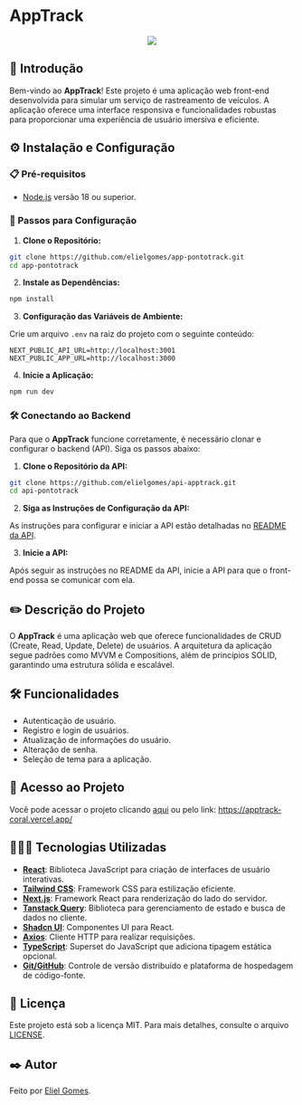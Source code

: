 # AppTrack

<p align='center'>
  <img src='https://github.com/elielgomes/app-pontotrack/assets/108281436/9c94463b-f7ef-45dc-a08b-b6be13260d7a'/>
</p>

## 📌 Introdução

Bem-vindo ao **AppTrack**! Este projeto é uma aplicação web front-end desenvolvida para simular um serviço de rastreamento de veículos. A aplicação oferece uma interface responsiva e funcionalidades robustas para proporcionar uma experiência de usuário imersiva e eficiente.

## ⚙️ Instalação e Configuração

### 📋 Pré-requisitos

- [Node.js](https://nodejs.org/) versão 18 ou superior.

### 🔧 Passos para Configuração

1. **Clone o Repositório:**

```bash
git clone https://github.com/elielgomes/app-pontotrack.git
cd app-pontotrack
```

2. **Instale as Dependências:**

```bash
npm install
```

3. **Configuração das Variáveis de Ambiente:**

Crie um arquivo `.env` na raiz do projeto com o seguinte conteúdo:

```env
NEXT_PUBLIC_API_URL=http://localhost:3001
NEXT_PUBLIC_APP_URL=http://localhost:3000
```

4. **Inicie a Aplicação:**

```bash
npm run dev
```

### 🛠 Conectando ao Backend

Para que o **AppTrack** funcione corretamente, é necessário clonar e configurar o backend (API). Siga os passos abaixo:

1. **Clone o Repositório da API:**

```bash
git clone https://github.com/elielgomes/api-apptrack.git
cd api-pontotrack
```

2. **Siga as Instruções de Configuração da API:**

As instruções para configurar e iniciar a API estão detalhadas no [README da API](https://github.com/elielgomes/api-pontotrack).

3. **Inicie a API:**

Após seguir as instruções no README da API, inicie a API para que o front-end possa se comunicar com ela.

## ✏️ Descrição do Projeto

O **AppTrack** é uma aplicação web que oferece funcionalidades de CRUD (Create, Read, Update, Delete) de usuários. A arquitetura da aplicação segue padrões como MVVM e Compositions, além de princípios SOLID, garantindo uma estrutura sólida e escalável.

## 🛠️ Funcionalidades

- Autenticação de usuário.
- Registro e login de usuários.
- Atualização de informações do usuário.
- Alteração de senha.
- Seleção de tema para a aplicação.

## 🔗 Acesso ao Projeto

Você pode acessar o projeto clicando [aqui](https://apptrack-coral.vercel.app/) ou pelo link: https://apptrack-coral.vercel.app/

## 👨🏻‍💻 Tecnologias Utilizadas

- **[React](https://reactjs.org/)**: Biblioteca JavaScript para criação de interfaces de usuário interativas.
- **[Tailwind CSS](https://tailwindcss.com/)**: Framework CSS para estilização eficiente.
- **[Next.js](https://nextjs.org/)**: Framework React para renderização do lado do servidor.
- **[Tanstack Query](https://tanstack.com/query)**: Biblioteca para gerenciamento de estado e busca de dados no cliente.
- **[Shadcn UI](https://shadcn.dev/)**: Componentes UI para React.
- **[Axios](https://axios-http.com/)**: Cliente HTTP para realizar requisições.
- **[TypeScript](https://www.typescriptlang.org/)**: Superset do JavaScript que adiciona tipagem estática opcional.
- **[Git/GitHub](https://github.com/)**: Controle de versão distribuído e plataforma de hospedagem de código-fonte.

## 📄 Licença

Este projeto está sob a licença MIT. Para mais detalhes, consulte o arquivo [LICENSE](https://github.com/elielgomes/app-pontotrack/blob/main/LICENSE.md).

## ✒️ Autor

Feito por [Eliel Gomes](https://github.com/elielgomes).